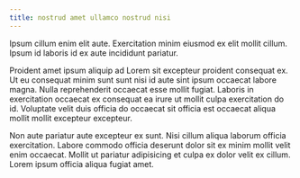 ```yaml
---
title: nostrud amet ullamco nostrud nisi
---
```


Ipsum cillum enim elit aute. Exercitation minim eiusmod ex elit mollit cillum. Ipsum id laboris id ex aute incididunt pariatur.

Proident amet ipsum aliquip ad Lorem sit excepteur proident consequat ex. Ut eu consequat minim sunt sunt nisi id aute sint ipsum occaecat labore magna. Nulla reprehenderit occaecat esse mollit fugiat. Laboris in exercitation occaecat ex consequat ea irure ut mollit culpa exercitation do id. Voluptate velit duis officia do occaecat sit officia est occaecat aliqua mollit mollit excepteur excepteur.

Non aute pariatur aute excepteur ex sunt. Nisi cillum aliqua laborum officia exercitation. Labore commodo officia deserunt dolor sit ex minim mollit velit enim occaecat. Mollit ut pariatur adipisicing et culpa ex dolor velit ex cillum. Lorem ipsum officia aliqua fugiat amet.